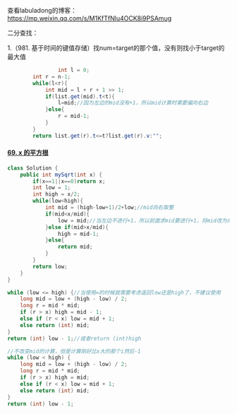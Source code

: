 查看labuladong的博客：https://mp.weixin.qq.com/s/M1KfTfNlu4OCK8i9PSAmug

二分查找：

1.（981. 基于时间的键值存储）找num=target的那个值，没有则找小于target的最大值

```java
                int l = 0;
        int r = n-1;
        while(l<r){
            int mid = l + r + 1 >> 1;
            if(list.get(mid).t<t){
                l=mid;//因为左边的mid没有+1，所以mid计算时需要偏向右边
            }else{
                r = mid-1;
            }
        }
        return list.get(r).t<=t?list.get(r).v:"";
```

#### [69. x 的平方根](https://leetcode-cn.com/problems/sqrtx/)

```java
class Solution {
    public int mySqrt(int x) {
        if(x==1||x==0)return x;
        int low = 1;
        int high = x/2;
        while(low<high){
            int mid = (high-low+1)/2+low;//mid向右取整
            if(mid<x/mid){
                low = mid;//当左边不进行+1，所以前面求mid要进行+1，将mid改为向上取整
            }else if(mid>x/mid){
                high = mid-1;
            }else{
                return mid;
            }
        }
        return low;
    }
}
```

```java
while (low <= high) {//当使用=的时候就需要考虑返回low还是high了，不建议使用
    long mid = low + (high - low) / 2;
    long r = mid * mid;
    if (r > x) high = mid - 1;
    else if (r < x) low = mid + 1;
    else return (int) mid;
}
return (int) low - 1;//或者return (int)high
```

```java
//不改变mid的计算，但是计算刚好比x大的那个i然后-1
while (low < high) {
    long mid = low + (high - low) / 2;
    long r = mid * mid;
    if (r > x) high = mid;
    else if (r < x) low = mid + 1;
    else return (int) mid;
}
return (int) low - 1;
```
